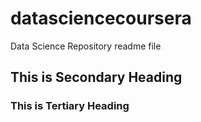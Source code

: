 # datasciencecoursera
Data Science Repository
readme file
## This is Secondary Heading
### This is Tertiary Heading
